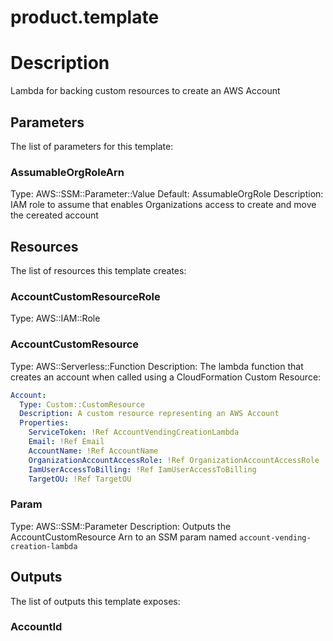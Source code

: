 # product.template
# Description
Lambda for backing custom resources to create an AWS Account


## Parameters
The list of parameters for this template:

### AssumableOrgRoleArn 
Type: AWS::SSM::Parameter::Value<String> 
Default: AssumableOrgRole 
Description: IAM role to assume that enables Organizations access to create and move the cereated account 

## Resources
The list of resources this template creates:

### AccountCustomResourceRole 
Type: AWS::IAM::Role  
### AccountCustomResource 
Type: AWS::Serverless::Function 
Description: The lambda function that creates an account when called using a CloudFormation Custom Resource:
```yaml
Account:
  Type: Custom::CustomResource
  Description: A custom resource representing an AWS Account
  Properties:
    ServiceToken: !Ref AccountVendingCreationLambda
    Email: !Ref Email
    AccountName: !Ref AccountName
    OrganizationAccountAccessRole: !Ref OrganizationAccountAccessRole
    IamUserAccessToBilling: !Ref IamUserAccessToBilling
    TargetOU: !Ref TargetOU
```
 
### Param 
Type: AWS::SSM::Parameter 
Description: Outputs the AccountCustomResource Arn to an SSM param named ```account-vending-creation-lambda```
 

## Outputs
The list of outputs this template exposes:

### AccountId 
  

